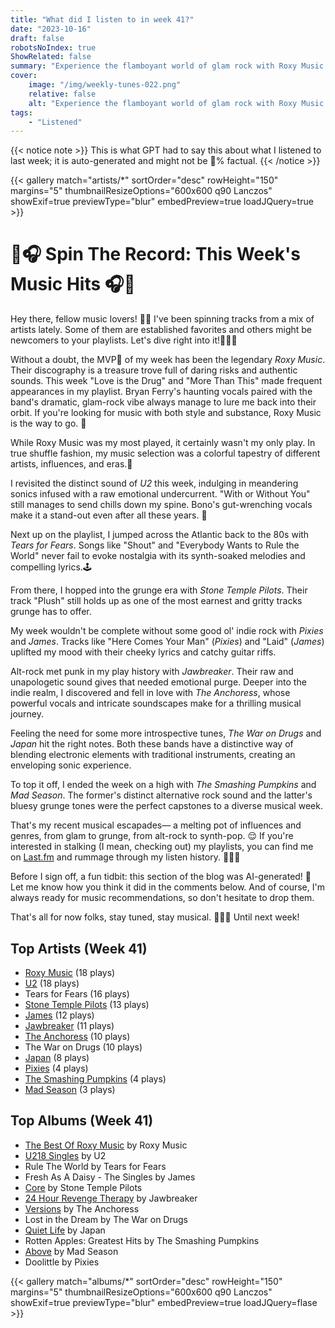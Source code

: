```yaml
---
title: "What did I listen to in week 41?"
date: "2023-10-16"
draft: false
robotsNoIndex: true
ShowRelated: false
summary: "Experience the flamboyant world of glam rock with Roxy Music. Their captivating blend of bold style and avant-garde compositions will leave you captivated!"
cover:
    image: "/img/weekly-tunes-022.png"
    relative: false
    alt: "Experience the flamboyant world of glam rock with Roxy Music. Their captivating blend of bold style and avant-garde compositions will leave you captivated!"
tags:
    - "Listened"
---
```


{{< notice note >}}
This is what GPT had to say this about what I listened to last week; it is auto-generated and might not be 💯% factual.
{{< /notice >}}

{{< gallery match="artists/*" sortOrder="desc" rowHeight="150" margins="5" thumbnailResizeOptions="600x600 q90 Lanczos" showExif=true previewType="blur" embedPreview=true loadJQuery=true >}}

# 🎵🎧 Spin The Record: This Week's Music Hits 🎧🎵

Hey there, fellow music lovers! 🙌🏻 I've been spinning tracks from a mix of artists lately. Some of them are established favorites and others might be newcomers to your playlists. Let's dive right into it!🏊🏽‍♂️ 

Without a doubt, the MVP🥇 of my week has been the legendary *Roxy Music*. Their discography is a treasure trove full of daring risks and authentic sounds. This week "Love is the Drug" and "More Than This" made frequent appearances in my playlist. Bryan Ferry's haunting vocals paired with the band's dramatic, glam-rock vibe always manage to lure me back into their orbit. If you're looking for music with both style and substance, Roxy Music is the way to go. 🚀

While Roxy Music was my most played, it certainly wasn't my only play. In true shuffle fashion, my music selection was a colorful tapestry of different artists, influences, and eras.🎨 

I revisited the distinct sound of *U2* this week, indulging in meandering sonics infused with a raw emotional undercurrent. "With or Without You" still manages to send chills down my spine. Bono's gut-wrenching vocals make it a stand-out even after all these years. 🎸

Next up on the playlist, I jumped across the Atlantic back to the 80s with *Tears for Fears*. Songs like "Shout" and "Everybody Wants to Rule the World" never fail to evoke nostalgia with its synth-soaked melodies and compelling lyrics.🕹

From there, I hopped into the grunge era with *Stone Temple Pilots*. Their track "Plush" still holds up as one of the most earnest and gritty tracks grunge has to offer. 

My week wouldn't be complete without some good ol' indie rock with *Pixies* and *James*. Tracks like "Here Comes Your Man" (*Pixies*) and "Laid" (*James*) uplifted my mood with their cheeky lyrics and catchy guitar riffs. 

Alt-rock met punk in my play history with *Jawbreaker*. Their raw and unapologetic sound gives that needed emotional purge. Deeper into the indie realm, I discovered and fell in love with *The Anchoress*, whose powerful vocals and intricate soundscapes make for a thrilling musical journey. 

Feeling the need for some more introspective tunes, *The War on Drugs* and *Japan* hit the right notes. Both these bands have a distinctive way of blending electronic elements with traditional instruments, creating an enveloping sonic experience. 

To top it off, I ended the week on a high with *The Smashing Pumpkins* and *Mad Season*. The former's distinct alternative rock sound and the latter's bluesy grunge tones were the perfect capstones to a diverse musical week.
 
That's my recent musical escapades— a melting pot of influences and genres, from glam to grunge, from alt-rock to synth-pop. 😌 If you're interested in stalking (I mean, checking out) my playlists, you can find me on [Last.fm](https://www.last.fm/user/RussMckendrick) and rummage through my listen history. 🕵🏻‍♂️

Before I sign off, a fun tidbit: this section of the blog was AI-generated! 🤖 Let me know how you think it did in the comments below. And of course, I'm always ready for music recommendations, so don't hesitate to drop them. 

That's all for now folks, stay tuned, stay musical. 🎵🤘🏻 Until next week!

## Top Artists (Week 41)

- [Roxy Music](https://www.russ.fm/artist/roxy-music/) (18 plays)
- [U2](https://www.russ.fm/artist/u2/) (18 plays)
- Tears for Fears (16 plays)
- [Stone Temple Pilots](https://www.russ.fm/artist/stone-temple-pilots/) (13 plays)
- [James](https://www.russ.fm/artist/james/) (12 plays)
- [Jawbreaker](https://www.russ.fm/artist/jawbreaker/) (11 plays)
- [The Anchoress](https://www.russ.fm/artist/the-anchoress/) (10 plays)
- The War on Drugs (10 plays)
- [Japan](https://www.russ.fm/artist/japan/) (8 plays)
- [Pixies](https://www.russ.fm/artist/pixies/) (4 plays)
- [The Smashing Pumpkins](https://www.russ.fm/artist/the-smashing-pumpkins/) (4 plays)
- [Mad Season](https://www.russ.fm/artist/mad-season/) (3 plays)


## Top Albums (Week 41)

- [The Best Of Roxy Music](https://www.russ.fm/albums/the-best-of-roxy-music-24389216/) by Roxy Music
- [U218 Singles](https://www.russ.fm/albums/u218-singles-1268163/) by U2
- Rule The World by Tears for Fears
- Fresh As A Daisy - The Singles by James
- [Core](https://www.russ.fm/albums/core-4798781/) by Stone Temple Pilots
- [24 Hour Revenge Therapy](https://www.russ.fm/albums/24-hour-revenge-therapy-23656178/) by Jawbreaker
- [Versions](https://www.russ.fm/albums/versions-28432765/) by The Anchoress
- Lost in the Dream by The War on Drugs
- [Quiet Life](https://www.russ.fm/albums/quiet-life-17617648/) by Japan
- Rotten Apples: Greatest Hits by The Smashing Pumpkins
- [Above](https://www.russ.fm/albums/above-7643695/) by Mad Season
- Doolittle by Pixies


{{< gallery match="albums/*" sortOrder="desc" rowHeight="150" margins="5" thumbnailResizeOptions="600x600 q90 Lanczos" showExif=true previewType="blur" embedPreview=true loadJQuery=flase >}}